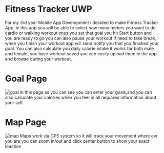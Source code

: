 # Fitness Tracker UWP

For my 3rd year Mobile App Development i decided to make Fitness Tracker App, in this app you will be able to select how many meters you want to do cardio or walking workout ones you set that goal you hit Start button and you are ready to go you can also pause your workout if need to take break, when you finish your workout app will send notify you that you finished your goal.
You can also calculate you daily calorie intake it works for both male and female, you have workout saved you can easily upload them in the app and browse during your workout.


# Goal Page
![goal](https://user-images.githubusercontent.com/16356275/38574331-7b971b42-3cf0-11e8-919e-96a337bd9162.png)
In this page as you can see you can enter your goals,and you can also calculate your calories when you feel in all requared information about your self.


# Map Page
![map](https://user-images.githubusercontent.com/16356275/38574534-ee25237a-3cf0-11e8-8c82-4219b879dca1.png)
Maps work via GPS system so it will track your movement where evr you are you can zoom in/out and click center button to show your exact loaction
